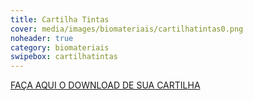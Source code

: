 ```yaml
---
title: Cartilha Tintas
cover: media/images/biomateriais/cartilhatintas0.png
noheader: true
category: biomateriais
swipebox: cartilhatintas
---
```




[FAÇA AQUI O DOWNLOAD DE SUA CARTILHA](/media/images/biomateriais/cartilha_tintas.png)

